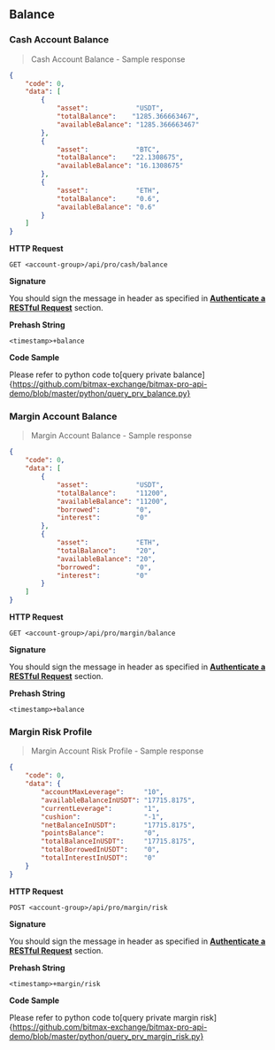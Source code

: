 ## Balance

### Cash Account Balance 

> Cash Account Balance - Sample response 

```json
{
    "code": 0,
    "data": [
        {
            "asset":            "USDT",
            "totalBalance":    "1285.366663467",
            "availableBalance": "1285.366663467"
        },
        {
            "asset":            "BTC",
            "totalBalance":    "22.1308675",
            "availableBalance": "16.1308675"
        },
        {
            "asset":            "ETH",
            "totalBalance":     "0.6",
            "availableBalance": "0.6"
        }
    ]
}
```

**HTTP Request**

`GET <account-group>/api/pro/cash/balance`

**Signature**

You should sign the message in header as specified in [**Authenticate a RESTful Request**](#sign-request) section.

**Prehash String** 

`<timestamp>+balance`

**Code Sample**

Please refer to python code to[query private balance]{https://github.com/bitmax-exchange/bitmax-pro-api-demo/blob/master/python/query_prv_balance.py}

### Margin Account Balance 

> Margin Account Balance - Sample response 

```json
{
    "code": 0,
    "data": [
        {
            "asset":            "USDT",
            "totalBalance":     "11200",
            "availableBalance": "11200",
            "borrowed":         "0",
            "interest":         "0"
        },
        {
            "asset":            "ETH",
            "totalBalance":     "20",
            "availableBalance": "20",
            "borrowed":         "0",
            "interest":         "0"
        }
    ]
}
```

**HTTP Request** 

`GET <account-group>/api/pro/margin/balance`

**Signature**

You should sign the message in header as specified in [**Authenticate a RESTful Request**](#signing-a-Request) section.

**Prehash String** 

`<timestamp>+balance`



### Margin Risk Profile

> Margin Account Risk Profile - Sample response 

```json
{
    "code": 0,
    "data": {
        "accountMaxLeverage":     "10",
        "availableBalanceInUSDT": "17715.8175",
        "currentLeverage":        "1",
        "cushion":                "-1",
        "netBalanceInUSDT":       "17715.8175",
        "pointsBalance":          "0",
        "totalBalanceInUSDT":     "17715.8175",
        "totalBorrowedInUSDT":    "0",
        "totalInterestInUSDT":    "0"
    }
}
```

**HTTP Request**

`POST <account-group>/api/pro/margin/risk`

**Signature**

You should sign the message in header as specified in [**Authenticate a RESTful Request**](#signing-a-Request) section.

**Prehash String**

`<timestamp>+margin/risk`

**Code Sample**

Please refer to python code to[query private margin risk]{https://github.com/bitmax-exchange/bitmax-pro-api-demo/blob/master/python/query_prv_margin_risk.py}


